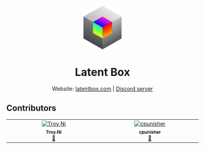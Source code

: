 


<p align="center" style="margin-top: 24px;">
    <img src="public/assets/resources/latentbox-logo.svg" width="100">
</p>

<h1 align="center">Latent Box</h1>

<p align="center">
    Website: <a href="https://latentbox.com" target="_blank">latentbox.com</a>
    | <a href="https://discord.gg/V9CNuqYfte" target="_blank">Discord server</a>
</p>

## Contributors


<!-- ALL-CONTRIBUTORS-LIST:START - Do not remove or modify this section -->
<!-- prettier-ignore-start -->
<!-- markdownlint-disable -->
<table>
  <tbody>
    <tr>
      <td align="center" valign="top" width="14.28%"><a href="https://troyni.com"><img src="https://avatars.githubusercontent.com/u/55932704?v=4?s=100" width="100px;" alt="Troy Ni"/><br /><sub><b>Troy Ni</b></sub></a><br /><a href="https://github.com/latentcat/latentbox/commits?author=ciaochaos" title="Documentation">📖</a></td>
      <td align="center" valign="top" width="14.28%"><a href="https://github.com/CPunisher"><img src="https://avatars.githubusercontent.com/u/8509934?v=4?s=100" width="100px;" alt="cpunisher"/><br /><sub><b>cpunisher</b></sub></a><br /><a href="https://github.com/latentcat/latentbox/commits?author=cpunisher" title="Documentation">📖</a></td>
    </tr>
  </tbody>
</table>

<!-- markdownlint-restore -->
<!-- prettier-ignore-end -->

<!-- ALL-CONTRIBUTORS-LIST:END -->

